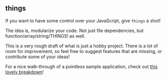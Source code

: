 ## things

If you want to have some control over your JavaScript, give `things` a shot!

The idea is, modularize your code. Not just file dependencies, but function/array/string/THINGS! as well.

This is a very rough draft of what is just a hobby project. There is a lot of room for improvement, so feel free to suggest features that are missing, or contribute some of your ideas!

For a nice walk-through of a pointless sample application, check out [this lovely breakdown](http://stephenplusplus.github.com/things)!
